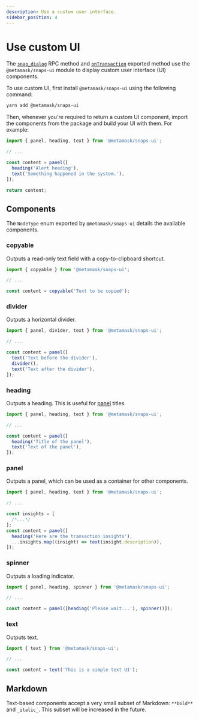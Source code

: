 ```yaml
---
description: Use a custom user interface.
sidebar_position: 4
---
```


# Use custom UI

The [`snap_dialog`](../reference/rpc-api.md#snap_dialog) RPC method and
[`onTransaction`](../reference/exports.md#ontransaction) exported method use the
`@metamask/snaps-ui` module to display custom user interface (UI) components.

To use custom UI, first install `@metamask/snaps-ui` using the following command:

```bash
yarn add @metamask/snaps-ui
```

Then, whenever you're required to return a custom UI component, import the components from the
package and build your UI with them.
For example:

```javascript
import { panel, heading, text } from '@metamask/snaps-ui';

// ...

const content = panel([
  heading('Alert heading'),
  text('Something happened in the system.'),
]);

return content;
```

## Components

The `NodeType` enum exported by `@metamask/snaps-ui` details the available components.

### copyable

Outputs a read-only text field with a copy-to-clipboard shortcut.

```javascript
import { copyable } from '@metamask/snaps-ui';

// ...

const content = copyable('Text to be copied');
```

### divider

Outputs a horizontal divider.

```javascript
import { panel, divider, text } from '@metamask/snaps-ui';

// ...

const content = panel([
  text('Text before the divider'),
  divider(),
  text('Text after the divider'),
]);
```

### heading

Outputs a heading.
This is useful for [panel](#panel) titles.

```javascript
import { panel, heading, text } from '@metamask/snaps-ui';

// ...

const content = panel([
  heading('Title of the panel'),
  text('Text of the panel'),
]);
```

### panel

Outputs a panel, which can be used as a container for other components.

```javascript
import { panel, heading, text } from '@metamask/snaps-ui';

// ...

const insights = [
  /*...*/
];
const content = panel([
  heading('Here are the transaction insights'),
  ...insights.map((insight) => text(insight.description)),
]);
```

### spinner

Outputs a loading indicator.

```javascript
import { panel, heading, spinner } from '@metamask/snaps-ui';

// ...

const content = panel([heading('Please wait...'), spinner()]);
```

### text

Outputs text.

```javascript
import { text } from '@metamask/snaps-ui';

// ...

const content = text('This is a simple text UI');
```

## Markdown

Text-based components accept a very small subset of Markdown: `**bold**` and `_italic_`.
This subset will be increased in the future.
